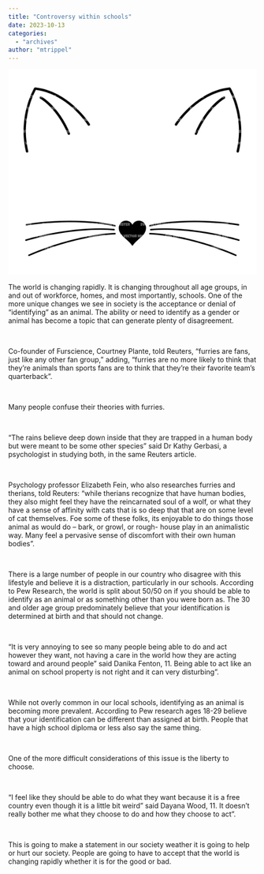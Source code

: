 ```yaml
---
title: "Controversy within schools"
date: 2023-10-13
categories: 
  - "archives"
author: "mtrippel"
---
```


![](images/cat-ears-600x495.webp)

The world is changing rapidly. It is changing throughout all age groups, in and out of workforce, homes, and most importantly, schools. One of the more unique changes we see in society is the acceptance or denial of “identifying” as an animal. The ability or need to identify as a gender or animal has become a topic that can generate plenty of disagreement.

 

Co-founder of Furscience, Courtney Plante, told Reuters, “furries are fans, just like any other fan group,” adding, “furries are no more likely to think that they’re animals than sports fans are to think that they’re their favorite team’s quarterback”.

 

Many people confuse their theories with furries.

 

“The rains believe deep down inside that they are trapped in a human body but were meant to be some other species” said Dr Kathy Gerbasi, a psychologist in studying both, in the same Reuters article.

 

Psychology professor Elizabeth Fein, who also researches furries and therians, told Reuters: “while therians recognize that have human bodies, they also might feel they have the reincarnated soul of a wolf, or what they have a sense of affinity with cats that is so deep that that are on some level of cat themselves. Foe some of these folks, its enjoyable to do things those animal as would do – bark, or growl, or rough- house play in an animalistic way. Many feel a pervasive sense of discomfort with their own human bodies”.

 

There is a large number of people in our country who disagree with this lifestyle and believe it is a distraction, particularly in our schools. According to Pew Research, the world is split about 50/50 on if you should be able to identify as an animal or as something other than you were born as. The 30 and older age group predominately believe that your identification is determined at birth and that should not change.

 

“It is very annoying to see so many people being able to do and act however they want, not having a care in the world how they are acting toward and around people” said Danika Fenton, 11. Being able to act like an animal on school property is not right and it can very disturbing”.

 

While not overly common in our local schools, identifying as an animal is becoming more prevalent. According to Pew research ages 18-29 believe that your identification can be different than assigned at birth. People that have a high school diploma or less also say the same thing.

 

One of the more difficult considerations of this issue is the liberty to choose.

 

“I feel like they should be able to do what they want because it is a free country even though it is a little bit weird” said Dayana Wood, 11. It doesn’t really bother me what they choose to do and how they choose to act”.

 

This is going to make a statement in our society weather it is going to help or hurt our society. People are going to have to accept that the world is changing rapidly whether it is for the good or bad.
